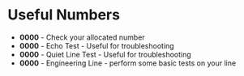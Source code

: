 # Useful Numbers

* **0000** - Check your allocated number
* **0000** - Echo Test - Useful for troubleshooting
* **0000** - Quiet Line Test - Useful for troubleshooting
* **0000** - Engineering Line - perform some basic tests on your line